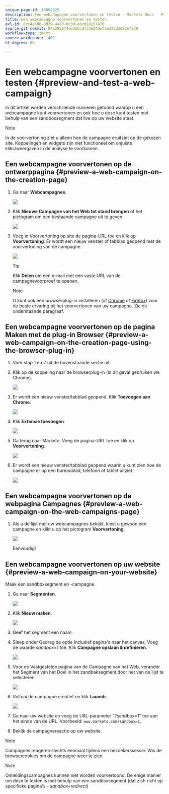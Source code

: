 ```yaml
---
unique-page-id: 10092925
description: Een webcampagne voorvertonen en testen - Marketo Docs - Productdocumentatie
title: Een webcampagne voorvertonen en testen
exl-id: 6cc4ebd8-0d39-4a7d-bc3d-e8cd18157470
source-git-commit: 84a285974de3bbcdf33e24befae323d3d82ef239
workflow-type: tm+mt
source-wordcount: '402'
ht-degree: 0%

---
```


# Een webcampagne voorvertonen en testen {#preview-and-test-a-web-campaign}

In dit artikel worden verschillende manieren getoond waarop u een webcampagne kunt voorvertonen en ook hoe u deze kunt testen met behulp van een sandboxsegment dat live op uw website staat.

>[!NOTE]
>
>In de voorvertoning ziet u alleen hoe de campagne eruitziet op de gekozen site. Koppelingen en widgets zijn niet functioneel om onjuiste kliks/weergaven in de analyse te voorkomen.

## Een webcampagne voorvertonen op de ontwerppagina {#preview-a-web-campaign-on-the-creation-page}

1. Ga naar **Webcampagnes**.

   ![](assets/image2016-8-18-15-3a59-3a35.png)

1. Klik **Nieuwe Campagne van het Web tot stand brengen** of het pictogram om een bestaande campagne uit te geven.

   ![](assets/create-new-or-edit-web-campaign.png)

1. Voeg in Voorvertoning op site de pagina-URL toe en klik op **Voorvertoning**. Er wordt een nieuw venster of tabblad geopend met de voorvertoning van de campagne.

   ![](assets/three-1.png)

   >[!TIP]
   >
   >Klik **Delen** om een e-mail met een vaste URL van de campagnevoorproef te openen.

   >[!NOTE]
   >
   >U kunt ook een browserplug-in installeren (of [Chrome](https://chrome.google.com/webstore/detail/marketo-web-personalizati/ldiddonjplchallbngbccbfdfeldohkj) of [Firefox](https://rtp-static.marketo.com/rtp/libs/mwp-0.0.0.8.xpi)) voor de beste ervaring bij het voorvertonen van uw campagne. Zie de onderstaande paragraaf.

## Een webcampagne voorvertonen op de pagina Maken met de plug-in Browser {#preview-a-web-campaign-on-the-creation-page-using-the-browser-plug-in}

1. Voer stap 1 en 2 uit de bovenstaande sectie uit.

1. Klik op de koppeling naar de browserplug-in (in dit geval gebruiken we Chrome).

   ![](assets/4-1.png)

1. Er wordt een nieuw venster/tabblad geopend. Klik **Toevoegen aan Chrome**.

   ![](assets/five.png)

1. Klik **Extensie toevoegen**.

   ![](assets/six.png)

1. Ga terug naar Marketo. Voeg de pagina-URL toe en klik op **Voorvertoning**.

   ![](assets/seven.png)

1. Er wordt een nieuw venster/tabblad geopend waarin u kunt zien hoe de campagne er op een bureaublad, telefoon of tablet uitziet.

   ![](assets/campaign-preview.png)

## Een webcampagne voorvertonen op de webpagina Campagnes {#preview-a-web-campaign-on-the-web-campaigns-page}

1. Als u de lijst met uw webcampagnes bekijkt, kiest u gewoon een campagne en klikt u op het pictogram **Voorvertoning**.

   ![](assets/web-campaigns-1-preview-hand.png)

   Eenvoudig!

## Een webcampagne voorvertonen op uw website {#preview-a-web-campaign-on-your-website}

Maak een sandboxsegment en -campagne.

1. Ga naar **Segmenten**.

   ![](assets/new-dropdown-segments-hand.jpg)

1. Klik **Nieuw maken**.

   ![](assets/image2015-9-10-10-3a42-3a39.png)

1. Geef het segment een naam.

1. Sleep onder Gedrag de optie Inclusief pagina&#39;s naar het canvas. Voeg de waarde *sandbox=1* toe. Klik **Campagne opslaan &amp; definiëren**.

   ![](assets/segment.png)

1. Voor de Vastgestelde pagina van de Campagne van het Web, verander het Segment van het Doel in het zandbaksegment door het van de lijst te selecteren.

   ![](assets/set-web-campaign-target-segment.jpg)

1. Voltooi de campagne creatief en klik **Launch**.

   ![](assets/click-launch.jpg)

1. Ga naar uw website en voeg de URL-parameter &quot;?sandbox=1&quot; toe aan het einde van de URL. Voorbeeld: `www.marketo.com?sandbox=1`.

1. Bekijk de campagnereactie op uw website.

>[!NOTE]
>
>Campagnes reageren slechts eenmaal tijdens een bezoekerssessie. Wis de browsercookies om de campagne weer te zien.

>[!NOTE]
>
>Omleidingscampagnes kunnen niet worden voorvertoond. De enige manier om deze te testen is met behulp van een sandboxsegment (dat zich richt op specifieke pagina&#39;s - *sandbox=redirect*)
